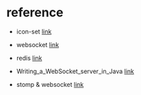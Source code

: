 # reference

- icon-set [link](https://icon-sets.iconify.design/)

- websocket [link](https://spring.io/guides/gs/messaging-stomp-websocket)

- redis [link](https://green-bin.tistory.com/77)
  
- Writing_a_WebSocket_server_in_Java [link](https://developer.mozilla.org/en-US/docs/Web/API/WebSockets_API/Writing_a_WebSocket_server_in_Java)

- stomp & websocket [link](https://ppaksang.tistory.com/18)

